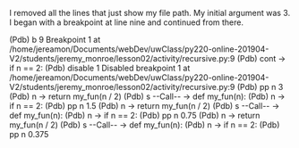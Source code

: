 I removed all the lines that just show my file path.
My initial argument was 3. I began with a breakpoint at line nine and continued from there.

(Pdb) b 9
Breakpoint 1 at /home/jereamon/Documents/webDev/uwClass/py220-online-201904-V2/students/jeremy_monroe/lesson02/activity/recursive.py:9
(Pdb) cont
-> if n == 2:
(Pdb) disable 1
Disabled breakpoint 1 at /home/jereamon/Documents/webDev/uwClass/py220-online-201904-V2/students/jeremy_monroe/lesson02/activity/recursive.py:9
(Pdb) pp n
3
(Pdb) n
-> return my_fun(n / 2)
(Pdb) s
--Call--
-> def my_fun(n):
(Pdb) n
-> if n == 2:
(Pdb) pp n
1.5
(Pdb) n
-> return my_fun(n / 2)
(Pdb) s
--Call--
-> def my_fun(n):
(Pdb) n
-> if n == 2:
(Pdb) pp n
0.75
(Pdb) n
-> return my_fun(n / 2)
(Pdb) s
--Call--
-> def my_fun(n):
(Pdb) n
-> if n == 2:
(Pdb) pp n
0.375

